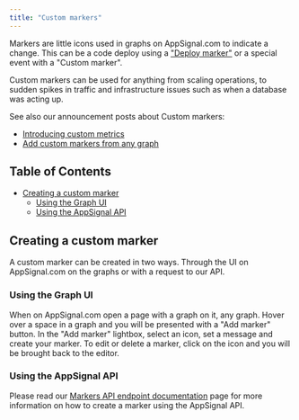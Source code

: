 ```yaml
---
title: "Custom markers"
---
```


Markers are little icons used in graphs on AppSignal.com to indicate a change.
This can be a code deploy using a ["Deploy marker"](deploy-markers.html) or a
special event with a "Custom marker".

Custom markers can be used for anything from scaling operations, to sudden
spikes in traffic and infrastructure issues such as when a database was acting
up.

See also our announcement posts about Custom markers:

- [Introducing custom metrics](http://blog.appsignal.com/2016/10/28/custom-markers.html)
- [Add custom markers from any graph](http://blog.appsignal.com/2016/11/28/custom-markers-from-any-graph.html)

## Table of Contents

- [Creating a custom marker](#creating-a-custom-marker)
  - [Using the Graph UI](#using-the-graph-ui)
  - [Using the AppSignal API](#using-the-appsignal-api)

## Creating a custom marker

A custom marker can be created in two ways. Through the UI on AppSignal.com on
the graphs or with a request to our API.

### Using the Graph UI

When on AppSignal.com open a page with a graph on it, any graph. Hover over a
space in a graph and you will be presented with a "Add marker" button. In the
"Add marker" lightbox, select an icon, set a message and create your marker. To
edit or delete a marker, click on the icon and you will be brought back to the
editor.

### Using the AppSignal API

Please read our [Markers API endpoint documentation](/api/markers.html) page
for more information on how to create a marker using the AppSignal API.
